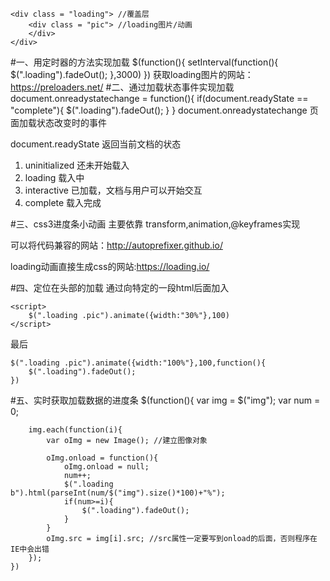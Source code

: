     <div class = "loading"> //覆盖层
        <div class = "pic"> //loading图片/动画
        </div>
    </div>

#一、用定时器的方法实现加载
        $(function(){
            setInterval(function(){
                $(".loading").fadeOut();
            },3000)
        })
获取loading图片的网站：https://preloaders.net/
#二、通过加载状态事件实现加载
        document.onreadystatechange = function(){
            if(document.readyState == "complete"){
                $(".loading").fadeOut();
            }
        }
document.onreadystatechange 页面加载状态改变时的事件

document.readyState 返回当前文档的状态

1. uninitialized 还未开始载入
2. loading 载入中
3. interactive 已加载，文档与用户可以开始交互
4. complete 载入完成

#三、css3进度条小动画
主要依靠 transform,animation,@keyframes实现

可以将代码兼容的网站：http://autoprefixer.github.io/

loading动画直接生成css的网站:https://loading.io/

#四、定位在头部的加载
通过向特定的一段html后面加入

    <script>
        $(".loading .pic").animate({width:"30%"},100)
    </script>

最后

    $(".loading .pic").animate({width:"100%"},100,function(){
        $(".loading").fadeOut();
    })

#五、实时获取加载数据的进度条
    $(function(){
        var img = $("img");
        var num = 0;
        
        img.each(function(i){
            var oImg = new Image(); //建立图像对象

            oImg.onload = function(){
                oImg.onload = null;
                num++;
                $(".loading b").html(parseInt(num/$("img").size()*100)+"%");
                if(num>=i){
                    $(".loading").fadeOut();
                }
            }
            oImg.src = img[i].src; //src属性一定要写到onload的后面，否则程序在IE中会出错
        });
    })